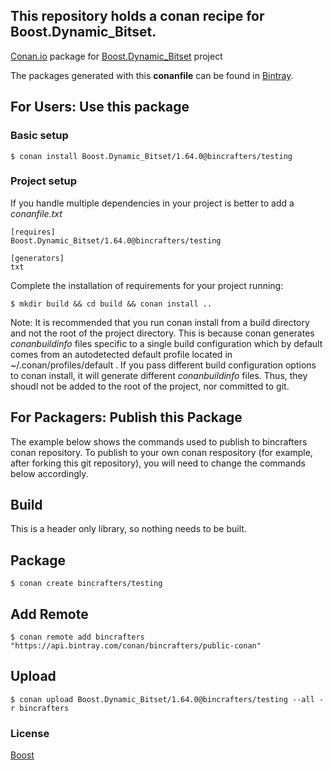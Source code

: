 ## This repository holds a conan recipe for Boost.Dynamic_Bitset.

[Conan.io](https://conan.io) package for [Boost.Dynamic_Bitset](https://github.com/Boostorg/Dynamic_Bitset) project

The packages generated with this **conanfile** can be found in [Bintray](https://bintray.com/bincrafters/public-conan/Boost.Dynamic_Bitset%3Abincrafters).

## For Users: Use this package

### Basic setup

    $ conan install Boost.Dynamic_Bitset/1.64.0@bincrafters/testing

### Project setup

If you handle multiple dependencies in your project is better to add a *conanfile.txt*

    [requires]
    Boost.Dynamic_Bitset/1.64.0@bincrafters/testing

    [generators]
    txt

Complete the installation of requirements for your project running:</small></span>

    $ mkdir build && cd build && conan install ..
	
Note: It is recommended that you run conan install from a build directory and not the root of the project directory.  This is because conan generates *conanbuildinfo* files specific to a single build configuration which by default comes from an autodetected default profile located in ~/.conan/profiles/default .  If you pass different build configuration options to conan install, it will generate different *conanbuildinfo* files.  Thus, they shoudl not be added to the root of the project, nor committed to git. 

## For Packagers: Publish this Package

The example below shows the commands used to publish to bincrafters conan repository. To publish to your own conan respository (for example, after forking this git repository), you will need to change the commands below accordingly. 

## Build  

This is a header only library, so nothing needs to be built.

## Package 

    $ conan create bincrafters/testing
	
## Add Remote

	$ conan remote add bincrafters "https://api.bintray.com/conan/bincrafters/public-conan"

## Upload

    $ conan upload Boost.Dynamic_Bitset/1.64.0@bincrafters/testing --all -r bincrafters

### License
[Boost](LICENSE)
